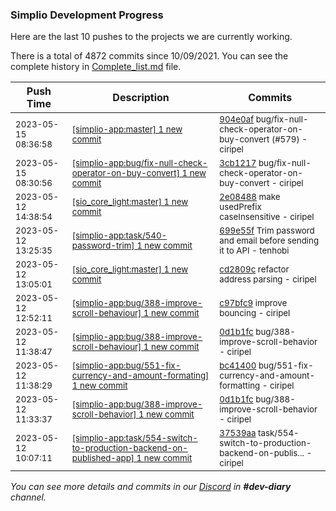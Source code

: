 
### Simplio Development Progress

Here are the last 10 pushes to the projects we are currently working.

There is a total of 4872 commits since 10/09/2021. You can see the complete history in
 [Complete_list.md](Complete_list.md) file.

| Push Time | Description | Commits |
| --- | --- | --- |
| <sub>2023-05-15 08:36:58</sub> | <sub>[[simplio-app:master] 1 new commit](https://github.com/SimplioOfficial/simplio-app/commit/904e0af8458f11f4d3e631959c05187e2d62f23d)</sub> | <sub>[904e0af](https://github.com/SimplioOfficial/simplio-app/commit/904e0af8458f11f4d3e631959c05187e2d62f23d) bug/fix-null-check-operator-on-buy-convert (#579) - ciripel</sub> |
| <sub>2023-05-15 08:30:56</sub> | <sub>[[simplio-app:bug/fix\-null\-check\-operator\-on\-buy\-convert] 1 new commit](https://github.com/SimplioOfficial/simplio-app/commit/3cb121769835d8d1dfc90eba43d1ae117a2e666e)</sub> | <sub>[3cb1217](https://github.com/SimplioOfficial/simplio-app/commit/3cb121769835d8d1dfc90eba43d1ae117a2e666e) bug/fix-null-check-operator-on-buy-convert - ciripel</sub> |
| <sub>2023-05-12 14:38:54</sub> | <sub>[[sio_core_light:master] 1 new commit](https://github.com/SimplioOfficial/sio_core_light/commit/2e08488843803257c959d44240a8b3a5c392afc0)</sub> | <sub>[2e08488](https://github.com/SimplioOfficial/sio_core_light/commit/2e08488843803257c959d44240a8b3a5c392afc0) make usedPrefix caseInsensitive - ciripel</sub> |
| <sub>2023-05-12 13:25:35</sub> | <sub>[[simplio-app:task/540\-password\-trim] 1 new commit](https://github.com/SimplioOfficial/simplio-app/commit/699e55f62b4ca512cb0c6046796a821e994bd970)</sub> | <sub>[699e55f](https://github.com/SimplioOfficial/simplio-app/commit/699e55f62b4ca512cb0c6046796a821e994bd970) Trim password and email before sending it to API - tenhobi</sub> |
| <sub>2023-05-12 13:05:01</sub> | <sub>[[sio_core_light:master] 1 new commit](https://github.com/SimplioOfficial/sio_core_light/commit/cd2809c009a7ee0dd1689c1b7230b8bf4438d2f8)</sub> | <sub>[cd2809c](https://github.com/SimplioOfficial/sio_core_light/commit/cd2809c009a7ee0dd1689c1b7230b8bf4438d2f8) refactor address parsing - ciripel</sub> |
| <sub>2023-05-12 12:52:11</sub> | <sub>[[simplio-app:bug/388\-improve\-scroll\-behaviour] 1 new commit](https://github.com/SimplioOfficial/simplio-app/commit/c97bfc9e7fd774253daa3746dd8c7efbc597aaed)</sub> | <sub>[c97bfc9](https://github.com/SimplioOfficial/simplio-app/commit/c97bfc9e7fd774253daa3746dd8c7efbc597aaed) improve bouncing - ciripel</sub> |
| <sub>2023-05-12 11:38:47</sub> | <sub>[[simplio-app:bug/388\-improve\-scroll\-behaviour] 1 new commit](https://github.com/SimplioOfficial/simplio-app/commit/0d1b1fc0d0f7d959ee1a9350604107a99bdbee3a)</sub> | <sub>[0d1b1fc](https://github.com/SimplioOfficial/simplio-app/commit/0d1b1fc0d0f7d959ee1a9350604107a99bdbee3a) bug/388-improve-scroll-behavior - ciripel</sub> |
| <sub>2023-05-12 11:38:29</sub> | <sub>[[simplio-app:bug/551\-fix\-currency\-and\-amount\-formating] 1 new commit](https://github.com/SimplioOfficial/simplio-app/commit/bc41400a789a5ae66b3b6cffc95df4e3539ea696)</sub> | <sub>[bc41400](https://github.com/SimplioOfficial/simplio-app/commit/bc41400a789a5ae66b3b6cffc95df4e3539ea696) bug/551-fix-currency-and-amount-formatting - ciripel</sub> |
| <sub>2023-05-12 11:33:37</sub> | <sub>[[simplio-app:bug/388\-improve\-scroll\-behavior] 1 new commit](https://github.com/SimplioOfficial/simplio-app/commit/0d1b1fc0d0f7d959ee1a9350604107a99bdbee3a)</sub> | <sub>[0d1b1fc](https://github.com/SimplioOfficial/simplio-app/commit/0d1b1fc0d0f7d959ee1a9350604107a99bdbee3a) bug/388-improve-scroll-behavior - ciripel</sub> |
| <sub>2023-05-12 10:07:11</sub> | <sub>[[simplio-app:task/554\-switch\-to\-production\-backend\-on\-published\-app] 1 new commit](https://github.com/SimplioOfficial/simplio-app/commit/37539aab6edb79a960051d2ed0f1045c7a01717e)</sub> | <sub>[37539aa](https://github.com/SimplioOfficial/simplio-app/commit/37539aab6edb79a960051d2ed0f1045c7a01717e) task/554-switch-to-production-backend-on-publis... - ciripel</sub> |

_You can see more details and commits in our [Discord](https://discord.gg/aKhjuwZmdP) in **#dev-diary** channel._
